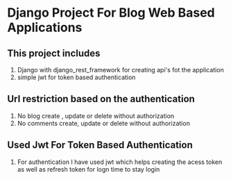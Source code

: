 # Django Project For Blog Web Based Applications

## This project includes 
1. Django with django_rest_framework for creating api's fot the application
2. simple jwt for token based authentication

## Url restriction based on the authentication
1. No blog create , update or delete  without authorization
2. No comments create, update or delete without authorization

## Used Jwt For Token Based Authentication
1. For authentication I have used jwt which helps creating the acess token as well as refresh token for logn time to stay login 

